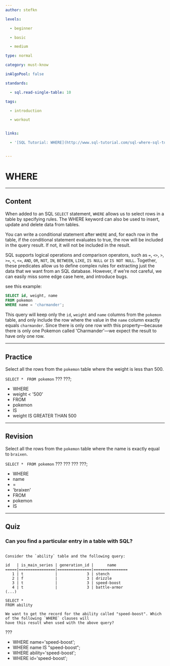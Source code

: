```yaml
---
author: stefkn

levels:

  - beginner

  - basic

  - medium

type: normal

category: must-know

inAlgoPool: false

standards:

  - sql.read-single-table: 10

tags:

  - introduction

  - workout


links:

  - '[SQL Tutorial: WHERE](http://www.sql-tutorial.com/sql-where-sql-tutorial/){website}'


---
```


# WHERE

---
## Content

When added to an SQL `SELECT` statement, `WHERE` allows us to select rows in a table by specifying rules. The WHERE keyword can also be used to insert, update and delete data from tables.

You can write a conditional statement after `WHERE` and, for each row in the table, if the conditional statement evaluates to true, the row will be included in the query result. If not, it will not be included in the result.

SQL supports logical operations and comparison operators, such as `=`, `<>`, `>`, `>=`, `<`, `<=`, `AND`, `OR`, `NOT`, `IN`, `BETWEEN`, `LIKE`, `IS NULL` or `IS NOT NULL`. Together, these predicates allow us to define complex rules for extracting just the data that we want from an SQL database. However, if we're not careful, we can easily miss some edge case here, and introduce bugs.

see this example:

```sql
SELECT id, weight, name
FROM pokemon
WHERE name = 'charmander';
```

This query will keep only the `id`, `weight` and `name` columns from the `pokemon` table, and only include the row where the value in the `name` column exactly equals `charmander`. Since there is only one row with this property—because there is only one Pokemon called 'Charmander'—we expect the result to have only one row.

---
## Practice

Select all the rows from the `pokemon` table where the weight is less than 500.

`SELECT * `
`FROM pokemon`
??? ???;


* WHERE
* weight < '500'
* FROM
* pokemon
* IS
* weight IS GREATER THAN 500

---
## Revision

Select all the rows from the `pokemon` table where the name is exactly equal to `braixen`.

`SELECT * `
`FROM pokemon`
??? ??? ??? ???;


* WHERE
* name
* =
* 'braixen'
* FROM
* pokemon
* IS

---
## Quiz
### Can you find a particular entry in a table with SQL?
```

Consider the `ability` table and the following query:

id   | is_main_series | generation_id |      name      
=====|================|===============|===============
   1 | t              |             3 | stench
   2 | f              |             3 | drizzle
   3 | t              |             3 | speed-boost
   4 | t              |             3 | battle-armor
(...)

SELECT *
FROM ability

We want to get the record for the ability called "speed-boost". Which of the following `WHERE` clauses will
have this result when used with the above query?
```

 ???

* WHERE name='speed-boost';
* WHERE name IS "speed-boost";
* WHERE ability='speed-boost';
* WHERE id='speed-boost';

